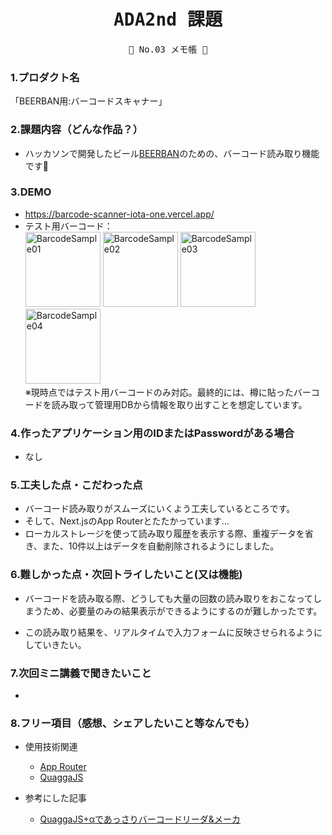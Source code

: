 <div align="center">
<samp>

# ADA2nd 課題

💜  No.03  メモ帳 💜

</samp>
</div>



### 1.プロダクト名

「BEERBAN用:バーコードスキャナー」

### 2.課題内容（どんな作品？）

- ハッカソンで開発したビール[BEERBAN](https://www.canva.com/design/DAGNho9uiao/QX6LuQQR9JsrUZRs6-_yag/view?utm_content=DAGNho9uiao&utm_campaign=designshare&utm_medium=link&utm_source=editor)のための、バーコード読み取り機能です🍺

### 3.DEMO

- https://barcode-scanner-iota-one.vercel.app/
- テスト用バーコード：<br>
<img width="120" alt="BarcodeSample01" src="https://raw.githubusercontent.com/chell2/kadai03_memopad/main/public/barcode_sample1.jpg">  <img width="120" alt="BarcodeSample02" src="https://raw.githubusercontent.com/chell2/kadai03_memopad/main/public/barcode_sample2.jpg">  <img width="120" alt="BarcodeSample03" src="https://raw.githubusercontent.com/chell2/kadai03_memopad/main/public/barcode_sample3.jpg">  <img width="120" alt="BarcodeSample04" src="https://raw.githubusercontent.com/chell2/kadai03_memopad/main/public/barcode_sample4.jpg"><br>
※現時点ではテスト用バーコードのみ対応。最終的には、樽に貼ったバーコードを読み取って管理用DBから情報を取り出すことを想定しています。

### 4.作ったアプリケーション用のIDまたはPasswordがある場合

- なし

### 5.工夫した点・こだわった点

- バーコード読み取りがスムーズにいくよう工夫しているところです。
- そして、Next.jsのApp Routerとたたかっています...
- ローカルストレージを使って読み取り履歴を表示する際、重複データを省き、また、10件以上はデータを自動削除されるようにしました。

### 6.難しかった点・次回トライしたいこと(又は機能)

- バーコードを読み取る際、どうしても大量の回数の読み取りをおこなってしまうため、必要量のみの結果表示ができるようにするのが難しかったです。

- この読み取り結果を、リアルタイムで入力フォームに反映させられるようにしていきたい。

### 7.次回ミニ講義で聞きたいこと

- 

### 8.フリー項目（感想、シェアしたいこと等なんでも）

- 使用技術関連
  - [App Router](https://nextjs.org/docs/app)
  - [QuaggaJS](https://serratus.github.io/quaggaJS/#gettingstarted)

- 参考にした記事
  - [QuaggaJS+αであっさりバーコードリーダ&メーカ](https://zenn.dev/sdkfz181tiger/articles/f79b40d655b254)